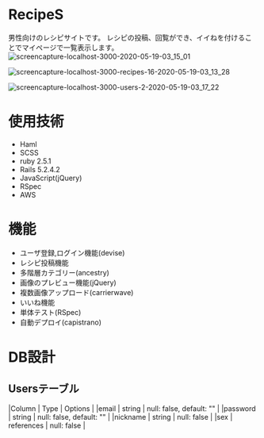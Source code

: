 # RecipeS
男性向けのレシピサイトです。
レシピの投稿、回覧ができ、イイねを付けることでマイページで一覧表示します。
![screencapture-localhost-3000-2020-05-19-03_15_01](https://user-images.githubusercontent.com/57590363/82246129-17f43c80-997f-11ea-8cef-92cc05be28d7.png)

![screencapture-localhost-3000-recipes-16-2020-05-19-03_13_28](https://user-images.githubusercontent.com/57590363/82245940-d1064700-997e-11ea-9701-c57dc76e6ce8.png)

![screencapture-localhost-3000-users-2-2020-05-19-03_17_22](https://user-images.githubusercontent.com/57590363/82246259-4bcf6200-997f-11ea-877a-670029241cc3.png)

# 使用技術
- Haml
- SCSS
- ruby 2.5.1
- Rails 5.2.4.2
- JavaScript(jQuery)
- RSpec
- AWS

# 機能
- ユーザ登録,ログイン機能(devise)
- レシピ投稿機能
- 多階層カテゴリー(ancestry)
- 画像のプレビュー機能(jQuery)
- 複数画像アップロード(carrierwave)
- いいね機能
- 単体テスト(RSpec)
- 自動デプロイ(capistrano)

# DB設計

## Usersテーブル
|Column   | Type       | Options                  |
|email    | string     | null: false, default: "" |
|password | string     | null: false, default: "" |
|nickname | string     | null: false              |
|sex      | references | null: false              |
